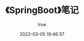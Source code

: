 ---
pageComponent: 
  name: Catalogue
  data: 
    key: 《SpringBoot》笔记
    imgUrl: https://spring.io/images/spring-initializr-4291cc0115eb104348717b82161a81de.svg
    description: 这些笔记个人的一些学习记录，如有错误请指正修改
title: 《SpringBoot》笔记
date: 2022-03-05 19:46:37
permalink: /note/springboot
article: false
comment: false
editLink: false
author: 
  name: DimplesY
  link: https://github.com/DimplesY
---